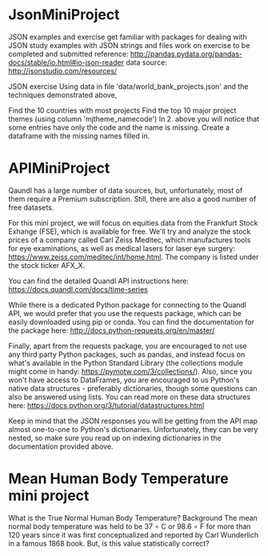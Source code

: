 # JsonMiniProject
JSON examples and exercise
get familiar with packages for dealing with JSON
study examples with JSON strings and files
work on exercise to be completed and submitted
reference: http://pandas.pydata.org/pandas-docs/stable/io.html#io-json-reader
data source: http://jsonstudio.com/resources/


JSON exercise
Using data in file 'data/world_bank_projects.json' and the techniques demonstrated above,

Find the 10 countries with most projects
Find the top 10 major project themes (using column 'mjtheme_namecode')
In 2. above you will notice that some entries have only the code and the name is missing. Create a dataframe with the missing names filled in.

# APIMiniProject
Qaundl has a large number of data sources, but, unfortunately, most of them require a Premium subscription. Still, there are also a good number of free datasets.

For this mini project, we will focus on equities data from the Frankfurt Stock Exhange (FSE), which is available for free. We'll try and analyze the stock prices of a company called Carl Zeiss Meditec, which manufactures tools for eye examinations, as well as medical lasers for laser eye surgery: https://www.zeiss.com/meditec/int/home.html. The company is listed under the stock ticker AFX_X.

You can find the detailed Quandl API instructions here: https://docs.quandl.com/docs/time-series

While there is a dedicated Python package for connecting to the Quandl API, we would prefer that you use the requests package, which can be easily downloaded using pip or conda. You can find the documentation for the package here: http://docs.python-requests.org/en/master/

Finally, apart from the requests package, you are encouraged to not use any third party Python packages, such as pandas, and instead focus on what's available in the Python Standard Library (the collections module might come in handy: https://pymotw.com/3/collections/). Also, since you won't have access to DataFrames, you are encouraged to us Python's native data structures - preferably dictionaries, though some questions can also be answered using lists. You can read more on these data structures here: https://docs.python.org/3/tutorial/datastructures.html

Keep in mind that the JSON responses you will be getting from the API map almost one-to-one to Python's dictionaries. Unfortunately, they can be very nested, so make sure you read up on indexing dictionaries in the documentation provided above.


# Mean Human Body Temperature mini project
What is the True Normal Human Body Temperature?
Background
The mean normal body temperature was held to be 37 ∘ C or 98.6 ∘ F for more than 120 years since it was first conceptualized and reported by Carl Wunderlich in a famous 1868 book. But, is this value statistically correct?
